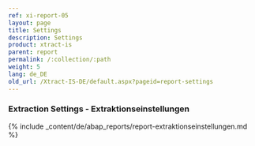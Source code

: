 ```yaml
---
ref: xi-report-05
layout: page
title: Settings
description: Settings
product: xtract-is
parent: report
permalink: /:collection/:path
weight: 5
lang: de_DE
old_url: /Xtract-IS-DE/default.aspx?pageid=report-settings
---
```


### Extraction Settings - Extraktionseinstellungen
{% include _content/de/abap_reports/report-extraktionseinstellungen.md %}
